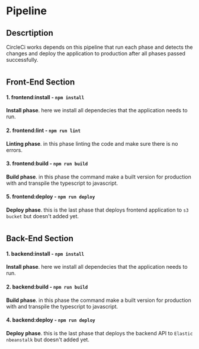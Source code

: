 # Pipeline
## Descrtiption
<p>
    CircleCi works depends on this pipeline that run each phase and detects the changes and deploy the application to production after all phases passed successfully.
</p>

#

## Front-End Section

#### 1. frontend:install - `npm install`
**Install phase**. here we install all dependecies that the application needs to run.

#### 2. frontend:lint - `npm run lint`
**Linting phase**. in this phase linting the code and make sure there is no errors.

#### 3. frontend:build - `npm run build`
**Build phase**. in this phase the command make a built version for production with and transpile the typescript to javascript.

#### 5. frontend:deploy - `npm run deploy`
**Deploy phase**. this is the last phase that deploys frontend application to `s3 bucket` but doesn't added yet.

#

## Back-End Section

#### 1. backend:install - `npm install`
**Install phase**. here we install all dependecies that the application needs to run.

#### 2. backend:build - `npm run build`
**Build phase**. in this phase the command make a built version for production with and transpile the typescript to javascript.

#### 4. backend:deploy - `npm run deploy`
**Deploy phase**. this is the last phase that deploys the backend API to `Elastic nbeanstalk` but doesn't added yet.